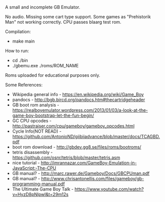 A small and incomplete GB Emulator.

No audio. Missing some cart type support.
Some games as "Prehistorik Man" not working correctly.
CPU passes blaarg test rom.

Compilation:
- make main

How to run: 
- cd ./bin
- ./gbemu.exe ./roms/ROM_NAME

Roms uploaded for educational purposes only.

Some References:

- Wikipedia general info - https://en.wikipedia.org/wiki/Game_Boy
- pandocs - http://bgb.bircd.org/pandocs.htm#thecartridgeheader
- GB boot rom analysis - https://realboyemulator.wordpress.com/2013/01/03/a-look-at-the-game-boy-bootstrap-let-the-fun-begin/
- GC CPU opcodes - http://pastraiser.com/cpu/gameboy/gameboy_opcodes.html
- Cycle Info(NOT READ) - https://github.com/AntonioND/giibiiadvance/blob/master/docs/TCAGBD.pdf
- boot rom download - http://gbdev.gg8.se/files/roms/bootroms/
- tetris disassembly - https://github.com/osnr/tetris/blob/master/tetris.asm
- nice tutorial - http://imrannazar.com/GameBoy-Emulation-in-JavaScript:-The-CPU
- GB manual? - http://marc.rawer.de/Gameboy/Docs/GBCPUman.pdf
- GB manual? - http://www.chrisantonellis.com/files/gameboy/gb-programming-manual.pdf
- The Ultimate Game Boy Talk - https://www.youtube.com/watch?v=HyzD8pNlpwI&t=29m12s
